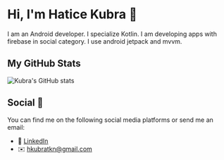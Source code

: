 # Hi, I'm Hatice Kubra 👋

I am an Android developer. I specialize Kotlin. I am developing apps with firebase in social category. I use android jetpack and mvvm.

## My GitHub Stats

![Kubra's GitHub stats](https://github-readme-stats.vercel.app/api?username=hkubratkn)


## Social 📱
You can find me on the following social media platforms or send me an email:
* 👔 [LinkedIn](https://www.linkedin.com/in/hkubratkn)
* ✉️ [hkubratkn@gmail.com](mailto:hkubratkn@gmail.com)
